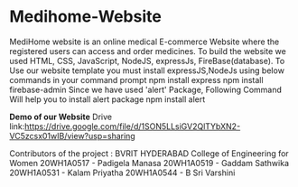 # Medihome-Website
MediHome website is an online medical E-commerce Website where the registered users can access and order medicines.
To build the website we used HTML, CSS, JavaScript, NodeJS, expressJs, FireBase(database).
To Use our website template you must install expressJS,NodeJs using below commands in your command prompt
npm install express
npm install firebase-admin
Since we have used 'alert' Package, Following Command Will help you to install alert package
npm install alert

**Demo of our Website**
Drive link:https://drive.google.com/file/d/1SON5LLsiGV2QlTYbXN2-VC5zcsx01wIB/view?usp=sharing


Contributors of the project : 
BVRIT HYDERABAD College of Engineering for Women
20WH1A0517 - Padigela Manasa
20WH1A0519 - Gaddam Sathwika
20WH1A0531 - Kalam Priyatha
20WH1A0544 - B Sri Varshini
